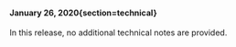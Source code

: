 #### January 26, 2020{section=technical}

In this release, no additional technical notes are provided.

